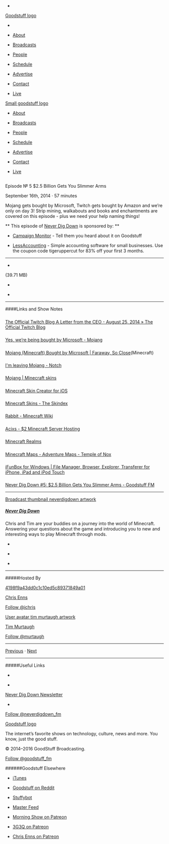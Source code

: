 

-
[Goodstuff logo](http://www.goodstuff.fm/)[](/assets/goodstuff_logo-17c1fe6f378352de5d7345f76152130b.svg)

-


-  [About](/about)

-  [Broadcasts](/broadcasts)

-  [People](/people)

-  [Schedule](/schedule)

-  [Advertise](/advertise)

-  [Contact](/contact)

-  [Live](/live)


[Small goodstuff logo](http://www.goodstuff.fm/)[](/assets/small_goodstuff_logo-bf032e72b9ec41494f4d90905f1ad619.svg)


-  [About](/about)

-  [Broadcasts](/broadcasts)

-  [People](/people)

-  [Schedule](/schedule)

-  [Advertise](/advertise)

-  [Contact](/contact)

-  [Live](/live)


##
Episode № 5
$2.5 Billion Gets You Slimmer Arms


September 16th, 2014
&middot;
57
minutes


Mojang gets bought by Microsoft, Twitch gets bought by Amazon and we&rsquo;re only on day 3! Strip mining, walkabouts and books and enchantments are covered on this episode - plus we need your help naming things!


**
This episode of
[Never Dig Down](/neverdigdown)
is sponsored by:
**


-  [Campaign Monitor](http://www.campaignmonitor.com/) - Tell them you heard about it on Goodstuff

-  [LessAccounting](https://lessaccounting.com) - Simple accounting software for small businesses. Use the coupon code tigeruppercut for 83% off your first 3 months.


------------------------------


-
[](https://goodstuffs3.s3.amazonaws.com/uploads/neverdigdown-5.mp3)(39.71 MB)

-
[](http://twitter.com/intent/tweet?text=Never%20Dig%20Down%20%E2%84%96%205%20on%20@goodstuff_fm%20-%20http://goodstuff.fm/neverdigdown/5)

-
[](http://www.facebook.com/sharer/sharer.php?u=http://goodstuff.fm/neverdigdown/5)


------------------------------


####Links and Show Notes

#####
[The Official Twitch Blog A Letter from the CEO - August 25, 2014 » The Official Twitch Blog](http://blog.twitch.tv/2014/08/a-letter-from-the-ceo-august-25-2014/)


#####
[Yes, we’re being bought by Microsoft - Mojang](https://mojang.com/2014/09/yes-were-being-bought-by-microsoft/)


#####
[Mojang (Minecraft) Bought by Microsoft | Faraway, So Close](http://www.chrisenns.com/2014/09/mojang-minecraft-bought-by-microsoft/)(Minecraft)


#####
[I'm leaving Mojang - Notch](http://pastebin.com/n1qTeikM)


#####
[Mojang | Minecraft skins](https://help.mojang.com/customer/portal/articles/979200-minecraft-skins)


#####
[Minecraft Skin Creator for iOS](https://itunes.apple.com/ca/app/minecraft-skin-studio-official/id563546294?mt=8&uo=4&at=10l4Ki)


#####
[Minecraft Skins - The Skindex](http://www.minecraftskins.com/)


#####
[Rabbit - Minecraft Wiki](http://minecraft.gamepedia.com/Rabbit)


#####
[Acixs - $2 Minecraft Server Hosting](http://acixs.com/)


#####
[Minecraft Realms](https://minecraft.net/realms)


#####
[Minecraft Maps - Adventure Maps - Temple of Nox](http://www.minecraftmaps.com/adventure-maps/temple-of-nox/)


#####
[iFunBox for Windows | File Manager, Browser, Explorer, Transferer for iPhone, iPad and iPod Touch](http://www.i-funbox.com/)


#####
[Never Dig Down #5: $2.5 Billion Gets You Slimmer Arms - Goodstuff FM](http://goodstuff.fm/neverdigdown/5)


------------------------------


[Broadcast thumbnail neverdigdown artwork](/neverdigdown)[](https://goodstuffs3.s3.amazonaws.com/uploads/broadcast/image/29/broadcast_thumbnail_neverdigdown_artwork.png)

##### [Never Dig Down](/neverdigdown)


Chris and Tim are your buddies on a journey into the world of Minecraft. Answering your questions about the game and introducing you to new and interesting ways to play Minecraft through mods.

-
[](https://itunes.apple.com/ca/podcast/never-dig-down/id902068369?mt=2)

-
[](/neverdigdown/feed)

-
[](mailto:chris@goodstuff.fm?cc=sponsorship%40goodstuff.fm&subject=%5BGoodStuff%20FM%5D%20Sponsorship%20Inquiry%20for%20Never%20Dig%20Down)


------------------------------


#####Hosted By


[4198f9a43dd0c1c10ed5c89371849a01](/people/chris-enns)[](http://gravatar.com/avatar/4198f9a43dd0c1c10ed5c89371849a01.png?s=300&r=pg)

[Chris Enns](/people/chris-enns)


[Follow @ichris](https://twitter.com/ichris)


[User avatar tim murtaugh artwork](/people/tim-murtaugh)[](https://goodstuffs3.s3.amazonaws.com/uploads/user/avatar/52/user_avatar_tim-murtaugh_artwork.png)

[Tim Murtaugh](/people/tim-murtaugh)


[Follow @murtaugh](https://twitter.com/murtaugh)


------------------------------


[Previous](/neverdigdown/4)
&middot;
[Next](/neverdigdown/6)


------------------------------


#####Useful Links

-
[](mailto:chris@goodstuff.fm?subject=%5BGoodstuff%20FM%5D%20Feedback%20for%20Never%20Dig%20Down)

-
[Never Dig Down Newsletter](http://www.goodstuff.fm/neverdigdown/newsletter)


-
[Follow @neverdigdown_fm](https://twitter.com/neverdigdown_fm)


[Goodstuff logo](http://www.goodstuff.fm/)[](/assets/goodstuff_logo-17c1fe6f378352de5d7345f76152130b.svg)


The internet’s favorite shows on technology, culture, news and more. You know, just the good stuff.


&copy; 2014&ndash;2016 GoodStuff Broadcasting.

[Follow @goodstuff_fm](https://twitter.com/goodstufffm)


######Goodstuff Elsewhere

-  [iTunes](https://itunes.apple.com/us/artist/goodstuff-fm/id843385597?mt=2)

-  [Goodstuff on Reddit](https://www.reddit.com/r/Goodstuff_fm/)

-  [Stuffybot](http://stuffybot.goodstuff.fm)

-  [Master Feed](/master/feed)

-  [Morning Show on Patreon](https://www.patreon.com/morningshow)

-  [3G3Q on Patreon](https://www.patreon.com/3g3q)

-  [Chris Enns on Patreon](https://www.patreon.com/ichris)
